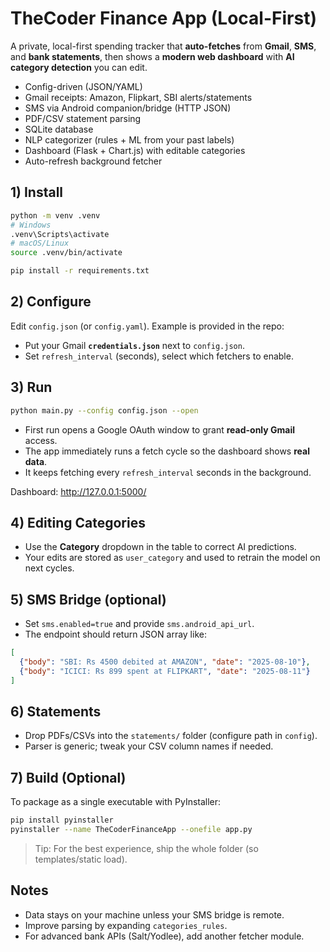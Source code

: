 # TheCoder Finance App (Local-First)

A private, local-first spending tracker that **auto-fetches** from **Gmail**, **SMS**, and **bank statements**, then shows a **modern web dashboard** with **AI category detection** you can edit.

- Config-driven (JSON/YAML)
- Gmail receipts: Amazon, Flipkart, SBI alerts/statements
- SMS via Android companion/bridge (HTTP JSON)
- PDF/CSV statement parsing
- SQLite database
- NLP categorizer (rules + ML from your past labels)
- Dashboard (Flask + Chart.js) with editable categories
- Auto-refresh background fetcher

## 1) Install

```bash
python -m venv .venv
# Windows
.venv\Scripts\activate
# macOS/Linux
source .venv/bin/activate

pip install -r requirements.txt
```

## 2) Configure
Edit `config.json` (or `config.yaml`). Example is provided in the repo:
- Put your Gmail **`credentials.json`** next to `config.json`.
- Set `refresh_interval` (seconds), select which fetchers to enable.

## 3) Run
```bash
python main.py --config config.json --open
```
- First run opens a Google OAuth window to grant **read-only Gmail** access.
- The app immediately runs a fetch cycle so the dashboard shows **real data**.
- It keeps fetching every `refresh_interval` seconds in the background.

Dashboard: http://127.0.0.1:5000/

## 4) Editing Categories
- Use the **Category** dropdown in the table to correct AI predictions.
- Your edits are stored as `user_category` and used to retrain the model on next cycles.

## 5) SMS Bridge (optional)
- Set `sms.enabled=true` and provide `sms.android_api_url`.
- The endpoint should return JSON array like:
```json
[
  {"body": "SBI: Rs 4500 debited at AMAZON", "date": "2025-08-10"},
  {"body": "ICICI: Rs 899 spent at FLIPKART", "date": "2025-08-11"}
]
```

## 6) Statements
- Drop PDFs/CSVs into the `statements/` folder (configure path in `config`).
- Parser is generic; tweak your CSV column names if needed.

## 7) Build (Optional)
To package as a single executable with PyInstaller:
```bash
pip install pyinstaller
pyinstaller --name TheCoderFinanceApp --onefile app.py
```
> Tip: For the best experience, ship the whole folder (so templates/static load).

## Notes
- Data stays on your machine unless your SMS bridge is remote.
- Improve parsing by expanding `categories_rules`.
- For advanced bank APIs (Salt/Yodlee), add another fetcher module.
